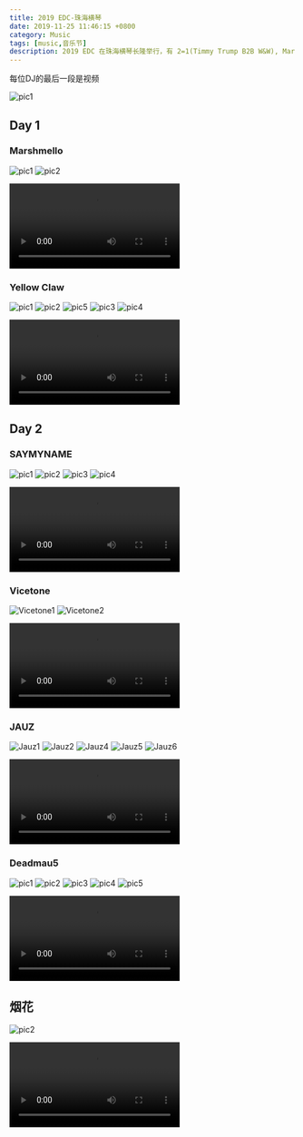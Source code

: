 ```yaml
---
title: 2019 EDC-珠海横琴
date: 2019-11-25 11:46:15 +0800
category: Music
tags: [music,音乐节]
description: 2019 EDC 在珠海横琴长隆举行，有 2=1(Timmy Trump B2B W&W), Marshmello, Alesso, 4B, Yellow Claw, JAUZ, Deadmau5, San Holo, Afrojack, Tiesto。
---
```


每位DJ的最后一段是视频

![pic1](https://chenblog.oss-cn-hongkong.aliyuncs.com/music/2019_edc/pic1.jpeg)

## Day 1

### Marshmello

![pic1](https://chenblog.oss-cn-hongkong.aliyuncs.com/music/2019_edc/Marshmello/pic1.jpeg)
![pic2](https://chenblog.oss-cn-hongkong.aliyuncs.com/music/2019_edc/Marshmello/pic2.jpeg)

<p>
<video class="blog video" src="https://chenblog.oss-cn-hongkong.aliyuncs.com/music/2019_edc/Marshmello-2019%20EDC%20Guangdong.mp4" controls="controls" />
Marshmello-2019 EDC Guangdong
</video>
</p>

### Yellow Claw

![pic1](https://chenblog.oss-cn-hongkong.aliyuncs.com/music/2019_edc/Yellow%20Claw/pic1.jpeg)
![pic2](https://chenblog.oss-cn-hongkong.aliyuncs.com/music/2019_edc/Yellow%20Claw/pic2.jpeg)
![pic5](https://chenblog.oss-cn-hongkong.aliyuncs.com/music/2019_edc/Yellow%20Claw/pic5.jpeg)
![pic3](https://chenblog.oss-cn-hongkong.aliyuncs.com/music/2019_edc/Yellow%20Claw/pic3.jpeg)
![pic4](https://chenblog.oss-cn-hongkong.aliyuncs.com/music/2019_edc/Yellow%20Claw/pic4.jpeg)

<p>
<video class="blog video" src="https://chenblog.oss-cn-hongkong.aliyuncs.com/music/2019_edc/Yellow%20Claw-2019%20EDC%20Guangdong.mp4" controls="controls" />
Yellow Claw-2019 EDC Guangdong
</video>
</p>

## Day 2

### SAYMYNAME

![pic1](https://chenblog.oss-cn-hongkong.aliyuncs.com/music/2019_edc/SAYMYNAME/pic1.jpeg)
![pic2](https://chenblog.oss-cn-hongkong.aliyuncs.com/music/2019_edc/SAYMYNAME/pic2.jpeg)
![pic3](https://chenblog.oss-cn-hongkong.aliyuncs.com/music/2019_edc/SAYMYNAME/pic3.jpeg)
![pic4](https://chenblog.oss-cn-hongkong.aliyuncs.com/music/2019_edc/SAYMYNAME/pic4.jpeg)

<p>
<video class="blog video" src="https://chenblog.oss-cn-hongkong.aliyuncs.com/music/2019_edc/Saymyname-2019%20EDC%20Guangdong.mp4" controls="controls" />
SAYMYNAME-2019 EDC Guangdong
</video>
</p>

### Vicetone

![Vicetone1](https://chenblog.oss-cn-hongkong.aliyuncs.com/music/2019_edc/Vicetone/pic1.jpeg)
![Vicetone2](https://chenblog.oss-cn-hongkong.aliyuncs.com/music/2019_edc/Vicetone/pic2.jpeg)

<p>
<video class="blog video" src="https://chenblog.oss-cn-hongkong.aliyuncs.com/music/2019_edc/Vicetone-2019%20EDC%20Guangdong.mp4" controls="controls" />
Vicetone-2019 EDC Guangdong
</video>
</p>

### JAUZ

![Jauz1](https://chenblog.oss-cn-hongkong.aliyuncs.com/music/2019_edc/Jauz/pic1.jpeg)
![Jauz2](https://chenblog.oss-cn-hongkong.aliyuncs.com/music/2019_edc/Jauz/pic2.jpeg)
![Jauz4](https://chenblog.oss-cn-hongkong.aliyuncs.com/music/2019_edc/Jauz/pic4.jpeg)
![Jauz5](https://chenblog.oss-cn-hongkong.aliyuncs.com/music/2019_edc/Jauz/pic5.jpeg)
![Jauz6](https://chenblog.oss-cn-hongkong.aliyuncs.com/music/2019_edc/Jauz/pic6.jpeg)

<p>
<video class="blog video" src="https://chenblog.oss-cn-hongkong.aliyuncs.com/music/2019_edc/Jauz-2019%20EDC%20Guangdong.mp4" controls="controls" />
Jauz-2019 EDC Guangdong
</video>
</p>

### Deadmau5

![pic1](https://chenblog.oss-cn-hongkong.aliyuncs.com/music/2019_edc/Deadmau5/pic1.jpeg)
![pic2](https://chenblog.oss-cn-hongkong.aliyuncs.com/music/2019_edc/Deadmau5/pic2.jpeg)
![pic3](https://chenblog.oss-cn-hongkong.aliyuncs.com/music/2019_edc/Deadmau5/pic3.jpeg)
![pic4](https://chenblog.oss-cn-hongkong.aliyuncs.com/music/2019_edc/Deadmau5/pic4.jpeg)
![pic5](https://chenblog.oss-cn-hongkong.aliyuncs.com/music/2019_edc/Deadmau5/pic5.jpeg)

<p>
<video class="blog video" src="https://chenblog.oss-cn-hongkong.aliyuncs.com/music/2019_edc/Deadmau5-2019%20EDC%20Guangdong.mp4" controls="controls" />
Deadmau5-2019 EDC Guangdong
</video>
</p>

## 烟花

![pic2](https://chenblog.oss-cn-hongkong.aliyuncs.com/music/2019_edc/pic2.jpeg)

<p>
<video src="https://chenblog.oss-cn-hongkong.aliyuncs.com/music/2019_edc/IMG_0709.mov" controls="controls" />
烟花
</video>
</p>



